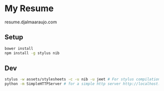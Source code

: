 # My Resume
resume.djalmaaraujo.com

## Setup
```bash
bower install
npm install -g stylus nib
```

## Dev
```bash
stylus -w assets/stylesheets -c -u nib -u jeet # For stylus compilation
python -m SimpleHTTPServer # for a simple http server http://localhost:8000
```
